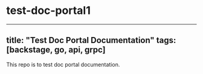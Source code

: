 # test-doc-portal1

---
title: "Test Doc Portal Documentation"
tags: [backstage, go, api, grpc]
---

This repo is to test doc portal documentation. 
